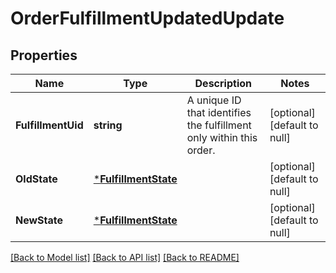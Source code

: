 # OrderFulfillmentUpdatedUpdate

## Properties
Name | Type | Description | Notes
------------ | ------------- | ------------- | -------------
**FulfillmentUid** | **string** | A unique ID that identifies the fulfillment only within this order. | [optional] [default to null]
**OldState** | [***FulfillmentState**](FulfillmentState.md) |  | [optional] [default to null]
**NewState** | [***FulfillmentState**](FulfillmentState.md) |  | [optional] [default to null]

[[Back to Model list]](../README.md#documentation-for-models) [[Back to API list]](../README.md#documentation-for-api-endpoints) [[Back to README]](../README.md)

